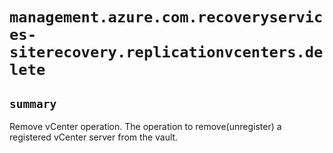 # `management.azure.com.recoveryservices-siterecovery.replicationvcenters.delete`

## `summary`
Remove vCenter operation. The operation to remove(unregister) a registered vCenter server from the vault.


